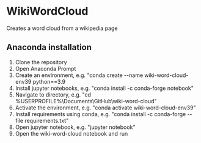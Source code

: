 # WikiWordCloud
Creates a word cloud from a wikipedia page

## Anaconda installation

1. Clone the repository
2. Open Anaconda Prompt
3. Create an environment, e.g. "conda create --name wiki-word-cloud-env39 python==3.9
4. Install jupyter notebooks, e.g. "conda install -c conda-forge notebook"
5. Navigate to directory, e.g. "cd %USERPROFILE%\Documents\GitHub\wiki-word-cloud"
6. Activate the environment, e.g. "conda activate wiki-word-cloud-env39"
6. Install requirements using conda, e.g. "conda install -c conda-forge --file requirements.txt"
7. Open jupyter notebook, e.g. "jupyter notebook"
8. Open the wiki-word-cloud notebook and run
